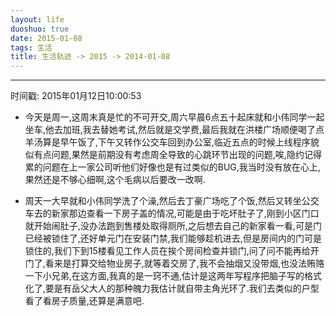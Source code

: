 ```yaml
---
layout: life
duoshuo: true
date: 2015-01-08
tags: 生活
title: 生活轨迹 -> 2015 -> 2014-01-08
---
```


******

时间戳: 2015年01月12日10:00:53

* 今天是周一,这周末真是忙的不可开交,周六早晨6点五十起床就和小伟同学一起坐车,他去加班,我去替她考试,然后就是交学费,最后我就在洪楼广场顺便喝了点羊汤算是早午饭了,下午又转作公交车回到办公室,临近五点的时候上线程序貌似有点问题,果然是前期没有考虑周全导致的心跳环节出现的问题,唉,隐约记得累的问题在上一家公司听他们好像也是有过类似的BUG,我当时没有放在心上,果然还是不够心细啊,这个毛病以后要改一改啊.

* 周天一大早就和小伟同学洗了个澡,然后去丁豪广场吃了个饭,然后又转坐公交车去的新家那边查看一下房子盖的情况,可能是由于吃坏肚子了,刚到小区门口就开始闹肚子,没办法跑到售楼处取得厕所,之后想去自己的新家看一看,可是门已经被锁住了,还好单元门在安装门禁,我们能够趁机进去,但是房间内的门可是锁住的,我们下到15楼看见工作人员在挨个房间检查并锁门,问了问不能再给开门了,看来是打算交给物业房子,就等着交房了,我不会抽烟又没带烟,也没法贿赂一下小兄弟,在这方面,我真的是一窍不通,估计是这两年写程序把脑子写的格式化了,要是有岳父大人的那种魄力我估计就自带主角光环了.我们去类似的户型看了看房子质量,还算是满意吧.
